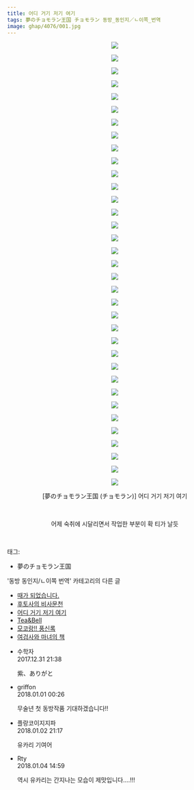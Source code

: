 ```yaml
---
title: 어디 거기 저기 여기
tags: 夢のチョモラン王国 チョモラン 동방_동인지／ㄴ이쪽_번역
image: ghap/4076/001.jpg
---
```

<div class="article">
<p style="text-align: center; clear: none; float: none;"><img src="{{ site.nasurl }}/ghap/4076/001.jpg"/></p>
<p style="text-align: center; clear: none; float: none;"><img src="{{ site.nasurl }}/ghap/4076/002.jpg"/></p>
<p style="text-align: center; clear: none; float: none;"><img src="{{ site.nasurl }}/ghap/4076/003.jpg"/></p>
<p style="text-align: center; clear: none; float: none;"><img src="{{ site.nasurl }}/ghap/4076/004.jpg"/></p>
<p style="text-align: center; clear: none; float: none;"><img src="{{ site.nasurl }}/ghap/4076/005.jpg"/></p>
<p style="text-align: center; clear: none; float: none;"><img src="{{ site.nasurl }}/ghap/4076/006.jpg"/></p>
<p style="text-align: center; clear: none; float: none;"><img src="{{ site.nasurl }}/ghap/4076/007.jpg"/></p>
<p style="text-align: center; clear: none; float: none;"><img src="{{ site.nasurl }}/ghap/4076/008.jpg"/></p>
<p style="text-align: center; clear: none; float: none;"><img src="{{ site.nasurl }}/ghap/4076/009.jpg"/></p>
<p style="text-align: center; clear: none; float: none;"><img src="{{ site.nasurl }}/ghap/4076/010.jpg"/></p>
<p style="text-align: center; clear: none; float: none;"><img src="{{ site.nasurl }}/ghap/4076/011.jpg"/></p>
<p style="text-align: center; clear: none; float: none;"><img src="{{ site.nasurl }}/ghap/4076/012.jpg"/></p>
<p style="text-align: center; clear: none; float: none;"><img src="{{ site.nasurl }}/ghap/4076/013.jpg"/></p>
<p style="text-align: center; clear: none; float: none;"><img src="{{ site.nasurl }}/ghap/4076/014.jpg"/></p>
<p style="text-align: center; clear: none; float: none;"><img src="{{ site.nasurl }}/ghap/4076/015.jpg"/></p>
<p style="text-align: center; clear: none; float: none;"><img src="{{ site.nasurl }}/ghap/4076/016.jpg"/></p>
<p style="text-align: center; clear: none; float: none;"><img src="{{ site.nasurl }}/ghap/4076/017.jpg"/></p>
<p style="text-align: center; clear: none; float: none;"><img src="{{ site.nasurl }}/ghap/4076/018.jpg"/></p>
<p style="text-align: center; clear: none; float: none;"><img src="{{ site.nasurl }}/ghap/4076/019.jpg"/></p>
<p style="text-align: center; clear: none; float: none;"><img src="{{ site.nasurl }}/ghap/4076/020.jpg"/></p>
<p style="text-align: center; clear: none; float: none;"><img src="{{ site.nasurl }}/ghap/4076/021.jpg"/></p>
<p style="text-align: center; clear: none; float: none;"><img src="{{ site.nasurl }}/ghap/4076/022.jpg"/></p>
<p style="text-align: center; clear: none; float: none;"><img src="{{ site.nasurl }}/ghap/4076/023.jpg"/></p>
<p style="text-align: center; clear: none; float: none;"><img src="{{ site.nasurl }}/ghap/4076/024.jpg"/></p>
<p style="text-align: center; clear: none; float: none;"><img src="{{ site.nasurl }}/ghap/4076/025.jpg"/></p>
<p style="text-align: center; clear: none; float: none;"><img src="{{ site.nasurl }}/ghap/4076/026.jpg"/></p>
<p style="text-align: center; clear: none; float: none;"><img src="{{ site.nasurl }}/ghap/4076/027.jpg"/></p>
<p style="text-align: center; clear: none; float: none;"><img src="{{ site.nasurl }}/ghap/4076/028.jpg"/></p>
<p style="text-align: center; clear: none; float: none;"><img src="{{ site.nasurl }}/ghap/4076/029.jpg"/></p>
<p style="text-align: center; clear: none; float: none;"><img src="{{ site.nasurl }}/ghap/4076/030.jpg"/></p>
<p style="text-align: center; clear: none; float: none;"><img src="{{ site.nasurl }}/ghap/4076/031.jpg"/></p>
<p style="text-align: center; clear: none; float: none;"><img src="{{ site.nasurl }}/ghap/4076/032.jpg"/></p>
<p style="text-align: center; clear: none; float: none;"><img src="{{ site.nasurl }}/ghap/4076/033.jpg"/></p>
<p style="text-align: center; clear: none; float: none;"><img src="{{ site.nasurl }}/ghap/4076/034.jpg"/></p>
<p style="text-align: center; clear: none; float: none;"><img src="{{ site.nasurl }}/ghap/4076/035.jpg"/></p>
<p style="text-align: center; clear: none; float: none;"> [夢のチョモラン王国 (チョモラン)] 어디 거기 저기 여기</p>
<p style="text-align: center; clear: none; float: none;"><br/></p>
<p style="text-align: center; clear: none; float: none;">어제 숙취에 시달리면서 작업한 부분이 확 티가 날듯</p>
<p><br/></p>
</div><div class="tagTrail">
<p>태그: </p>
<ul>
<li>夢のチョモラン王国</li>
</ul>
</div><div class="another">
<p>'동방 동인지/ㄴ이쪽 번역' 카테고리의 다른 글</p>
<ul>
<li><a href="/2018-01-05-ghap_4082">때가 되었습니다.</a></li>
<li><a href="/2018-01-04-ghap_4078">후토사의 비사문천</a></li>
<li><a href="/2017-12-31-ghap_4076">어디 거기 저기 여기</a></li>
<li><a href="/2017-12-29-ghap_4073">Tea&amp;Bell</a></li>
<li><a href="/2017-12-28-ghap_4071">모코랑!! 풍신록</a></li>
<li><a href="/2017-12-24-ghap_4070">여검사와 마녀의 책</a></li>
</ul>
</div><div class="cb_module cb_fluid">
<div class="cb_wrt cb_profile">
<div class="comment">
<ul>
<li class="cb_thumb_off" id="comment15163869">
<div class="cb_comment_area">
<div class="cb_info_area">
<div class="cb_section">
<span class="cb_nick_name">수학자</span>
</div>
<div class="cb_section">
<span class="cb_date">2017.12.31 21:38 </span>
</div>
</div>
<div class="cb_dsc_comment">
<p class="cb_dsc">
											紫、ありがと
										</p>
</div>
</div></li>
<li class="cb_thumb_off" id="comment15163935">
<div class="cb_comment_area">
<div class="cb_info_area">
<div class="cb_section">
<span class="cb_nick_name">griffon</span>
</div>
<div class="cb_section">
<span class="cb_date">2018.01.01 00:26 </span>
</div>
</div>
<div class="cb_dsc_comment">
<p class="cb_dsc">
											무술년 첫 동방작품 기대하겠습니다!!
										</p>
</div>
</div></li>
<li class="cb_thumb_off" id="comment15164978">
<div class="cb_comment_area">
<div class="cb_info_area">
<div class="cb_section">
<span class="cb_nick_name">플랑코이지지파</span>
</div>
<div class="cb_section">
<span class="cb_date">2018.01.02 21:17 </span>
</div>
</div>
<div class="cb_dsc_comment">
<p class="cb_dsc">
											유카리 기여어
										</p>
</div>
</div></li>
<li class="cb_thumb_off" id="comment15166340">
<div class="cb_comment_area">
<div class="cb_info_area">
<div class="cb_section">
<span class="cb_nick_name">Rty</span>
</div>
<div class="cb_section">
<span class="cb_date">2018.01.04 14:59 </span>
</div>
</div>
<div class="cb_dsc_comment">
<p class="cb_dsc">
											역시 유카리는 간지나는 모습이 제맛입니다....!!!
										</p>
</div>
</div></li>
</ul>
</div>
</div><!-- commentList close -->
</div>